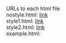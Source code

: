 URLs to each html file
<br>
nostyle.html: <a href="https://2024oss22300348.netlify.app/nostyle">link</a><br>
style1.html: <a href="https://2024oss22300348.netlify.app/style1">link</a><br>
style2.html: <a href="https://2024oss22300348.netlify.app/style2">link</a><br>
example.html: <br>